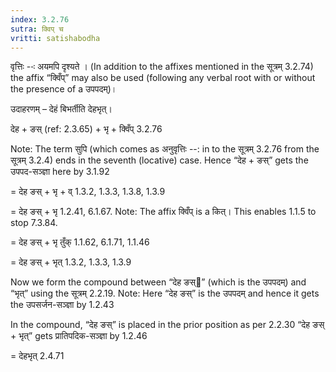 ```yaml
---
index: 3.2.76
sutra: क्विप् च
vritti: satishabodha
---
```






वृत्तिः --ः अयमपि दृश्‍यते । (In addition to the affixes mentioned in the सूत्रम् 3.2.74) the affix “क्विँप्” may also be used (following any verbal root with or without the presence of a उपपदम्)।


उदाहरणम् – देहं बिभर्तीति देहभृत्।


देह + ङस् (ref: 2.3.65) + भृ + क्विँप् 3.2.76

Note: The term सुपि (which comes as अनुवृत्तिः --: in to the सूत्रम् 3.2.76 from the सूत्रम् 3.2.4) ends in the seventh (locative) case. Hence “देह + ङस्” gets the उपपद-सञ्ज्ञा here by 3.1.92

= देह ङस् + भृ + व् 1.3.2, 1.3.3, 1.3.8, 1.3.9

= देह ङस् + भृ 1.2.41, 6.1.67. Note: The affix क्विँप् is a कित्। This enables 1.1.5 to stop 7.3.84.

= देह ङस् + भृ तुँक् 1.1.62, 6.1.71, 1.1.46

= देह ङस् + भृत् 1.3.2, 1.3.3, 1.3.9


Now we form the compound between “देह ङस्” (which is the उपपदम्) and “भृत्” using the सूत्रम् 2.2.19. Note: Here “देह ङस्” is the उपपदम् and hence it gets the उपसर्जन-सञ्ज्ञा by 1.2.43

In the compound, “देह ङस्” is placed in the prior position as per 2.2.30
“देह ङस् + भृत्” gets प्रातिपदिक-सञ्ज्ञा by 1.2.46

= देहभृत् 2.4.71

